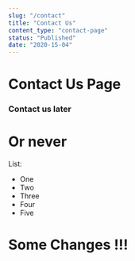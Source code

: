 ```yaml
---
slug: "/contact"
title: "Contact Us"
content_type: "contact-page"
status: "Published"
date: "2020-15-04"
---
```






# Contact Us Page

### Contact us later

# Or never

List:
- One
- Two
- Three
- Four
- Five

# Some Changes !!!